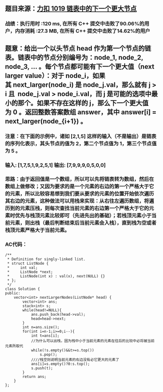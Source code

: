 ## 题目来源：[力扣 1019 链表中的下一个更大节点](https://leetcode-cn.com/problems/next-greater-node-in-linked-list/)

### 战绩：执行用时 :120 ms, 在所有 C++ 提交中击败了90.06%的用户，内存消耗 :27.3 MB, 在所有 C++ 提交中击败了14.62%的用户

## 题意：给出一个以头节点 head 作为第一个节点的链表。链表中的节点分别编号为：node_1, node_2, node_3, ... 。每个节点都可能有下一个更大值（next larger value）：对于 node_i，如果其 next_larger(node_i) 是 node_j.val，那么就有 j > i 且  node_j.val > node_i.val，而 j 是可能的选项中最小的那个。如果不存在这样的 j，那么下一个更大值为 0 。返回整数答案数组 answer，其中 answer[i] = next_larger(node_{i+1}) 。

### 注意：在下面的示例中，诸如 [2,1,5] 这样的输入（不是输出）是链表的序列化表示，其头节点的值为 2，第二个节点值为 1，第三个节点值为 5 。


### 输入: [1,7,5,1,9,2,5,1] 输出: [7,9,9,9,0,5,0,0]

### 思路：由于返回值是一个数组，所以可以先将链表转为数组，然后在数组上做修改；又因为要求的是一个元素的右边的第一个严格大于它的元素，所以比较容易想到我们要从要求的元素的位置开始依次遍历其右边的元素，这种做法可以用栈来实现：从右往左遍历数组，将遍历到的元素压栈，则每次查找当前元素的右边第一个严格大于它的元素时优先与栈顶元素比较即可（先进先出的基础）；若栈顶元素小于当前元素，则出栈（最后判断结束后当前元素会入栈），直到栈为空或者栈顶元素严格大于当前元素。

### AC代码：
```
/**
 * Definition for singly-linked list.
 * struct ListNode {
 *     int val;
 *     ListNode *next;
 *     ListNode(int x) : val(x), next(NULL) {}
 * };
 */
class Solution {
public:
    vector<int> nextLargerNodes(ListNode* head) {
        vector<int> ans;
        stack<int> s;
        while(head!=NULL){
            ans.push_back(head->val);
            head=head->next;
        }
        int n=ans.size();
        for(int i=n-1;i>=0;i--){
            int t=ans[i];
            //为什么可以出栈，因为栈中小于当前元素的元素在往后的比较中必将被当前元素所取代
            while(!s.empty()&&t>=s.top())
                s.pop();
            ////栈空则说明当前元素的右边没有必它更大的元素了
            ans[i]=s.empty()?0:s.top();
            s.push(t);
        }
        return ans;
    }
};
```
